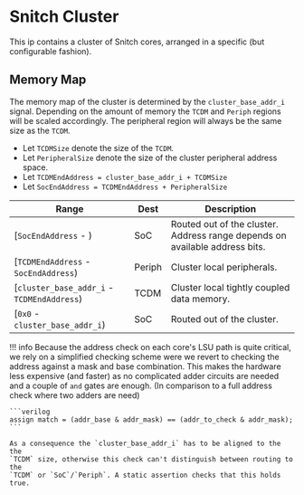 # Snitch Cluster

This ip contains a cluster of Snitch cores, arranged in a specific (but
configurable fashion).


## Memory Map

The memory map of the cluster is determined by the `cluster_base_addr_i` signal.
Depending on the amount of memory the `TCDM` and `Periph` regions will be scaled
accordingly. The peripheral region will always be the same size as the `TCDM`.

- Let `TCDMSize` denote the size of the `TCDM`.
- Let `PeripheralSize` denote the size of the cluster peripheral address space.
- Let `TCDMEndAddress = cluster_base_addr_i + TCDMSize`
- Let `SocEndAddress = TCDMEndAddress + PeripheralSize`


| Range                                      | Dest   | Description                                                                 |
| ------------------------------------------ | ------ | --------------------------------------------------------------------------- |
| [`SocEndAddress` - )                       | SoC    | Routed out of the cluster. Address range depends on available address bits. |
| [`TCDMEndAddress` - `SocEndAddress`)       | Periph | Cluster local peripherals.                                                  |
| [`cluster_base_addr_i` - `TCDMEndAddress`) | TCDM   | Cluster local tightly coupled data memory.                                  |
| [`0x0` - `cluster_base_addr_i`)            | SoC    | Routed out of the cluster.                                                  |


!!! info
    Because the address check on each core's LSU path is quite critical, we rely
    on a simplified checking scheme were we revert to checking the address
    against a mask and base combination. This makes the hardware less expensive
    (and faster) as no complicated adder circuits are needed and a couple of
    `and` gates are enough. (In comparison to a full address check where two
    adders are need)

    ```verilog
    assign match = (addr_base & addr_mask) == (addr_to_check & addr_mask);
    ```

    As a consequence the `cluster_base_addr_i` has to be aligned to the the
    `TCDM` size, otherwise this check can't distinguish between routing to the
    `TCDM` or `SoC`/`Periph`. A static assertion checks that this holds true.
